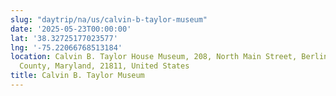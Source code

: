 ```yaml
---
slug: "daytrip/na/us/calvin-b-taylor-museum"
date: '2025-05-23T00:00:00'
lat: '38.32725177023577'
lng: '-75.22066768513184'
location: Calvin B. Taylor House Museum, 208, North Main Street, Berlin, Worcester
  County, Maryland, 21811, United States
title: Calvin B. Taylor Museum
---
```



